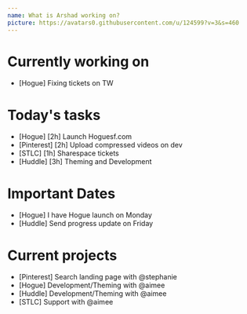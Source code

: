 ```yaml
---
name: What is Arshad working on?
picture: https://avatars0.githubusercontent.com/u/124599?v=3&s=460
---
```


# Currently working on

* [Hogue] Fixing tickets on TW

# Today's tasks

* [Hogue] [2h] Launch Hoguesf.com
* [Pinterest] [2h] Upload compressed videos on dev
* [STLC] [1h] Sharespace tickets
* [Huddle] [3h] Theming and Development

# Important Dates

* [Hogue] I have Hogue launch on Monday
* [Huddle] Send progress update on Friday

# Current projects

* [Pinterest] Search landing page with @stephanie
* [Hogue] Development/Theming with @aimee
* [Huddle] Development/Theming with @aimee
* [STLC] Support with @aimee

